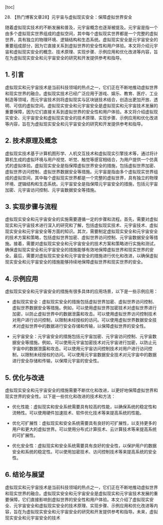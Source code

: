 
[toc]                    
                
                
28. 【热门博客文章28】元宇宙与虚拟现实安全：保障虚拟世界安全

随着虚拟现实技术的不断发展和普及，元宇宙概念也逐渐被提及。元宇宙是指一个由多个虚拟现实世界组成的虚拟空间，其中每个虚拟现实世界都是一个完整的虚拟世界，具有独立的物理环境、逻辑结构和生态系统。虚拟现实安全是元宇宙安全的重要组成部分，因为它直接关系到虚拟世界的安全性和用户体验。本文将介绍元宇宙和虚拟现实安全的概念、技术原理、实现步骤、示例应用和优化改进等内容，旨在为虚拟现实安全和元宇宙安全的研究和开发提供参考和指导。

## 1. 引言

虚拟现实和元宇宙技术是当前科技领域的热点之一，它们正在不断地推动虚拟世界和现实世界的融合。虚拟现实技术已经广泛应用于游戏、娱乐、教育、医疗、工业制造等领域，而元宇宙技术则将虚拟现实与区块链技术结合，创造出更加开放、透明、可信的虚拟空间。虚拟现实安全和元宇宙安全是虚拟现实和元宇宙技术发展的重要保障，因为它们直接关系到虚拟世界的安全性和用户体验。本文将介绍虚拟现实安全、元宇宙安全和虚拟现实安全的技术原理、实现步骤、示例应用和优化改进等内容，旨在为虚拟现实安全和元宇宙安全的研究和开发提供参考和指导。

## 2. 技术原理及概念

虚拟现实技术基于计算机图形学、人机交互技术和虚拟现实引擎技术等，通过将计算机生成的虚拟环境与用户视觉、听觉、触觉等感官相结合，为用户提供一个仿真式的虚拟体验。虚拟现实安全是指保障虚拟世界安全的措施，包括虚拟世界加密、虚拟世界访问控制、虚拟世界数据安全等措施。元宇宙是指由多个虚拟现实世界组成的虚拟空间，其中每个虚拟现实世界都是一个完整的虚拟世界，具有独立的物理环境、逻辑结构和生态系统。元宇宙安全是指保障元宇宙安全的措施，包括元宇宙加密、元宇宙访问控制、元宇宙数据安全等措施。

## 3. 实现步骤与流程

虚拟现实安全和元宇宙安全的实施需要遵循一定的步骤和流程。首先，需要对虚拟现实和元宇宙技术进行深入的研究和了解，包括虚拟现实技术、元宇宙技术、虚拟现实安全和元宇宙安全等方面的知识。其次，需要制定虚拟现实安全和元宇宙安全的技术方案和策略，包括虚拟世界加密、虚拟世界访问控制、元宇宙数据安全等措施。接着，需要对虚拟现实安全和元宇宙安全的技术方案和策略进行实施和测试，确保虚拟现实安全和元宇宙安全的措施能够有效地保障虚拟世界和现实世界的安全。最后，需要对虚拟现实安全和元宇宙安全的措施进行优化和改进，以确保虚拟现实安全和元宇宙安全的措施能够持续地保障虚拟世界和现实世界的安全。

## 4. 示例应用

虚拟现实安全和元宇宙安全的措施有很多具体的应用场景，以下是一些示例应用：

- 虚拟现实安全：虚拟现实安全的措施包括虚拟世界加密、虚拟世界访问控制、虚拟世界数据安全等措施。例如，可以使用虚拟世界加密技术对虚拟世界进行加密，以防止虚拟世界中的数据泄露和攻击。可以使用虚拟世界访问控制技术对用户进行访问控制，以限制未经授权的访问。可以使用虚拟世界数据安全技术对虚拟世界中的数据进行安全存储和传输，以保障虚拟世界的安全性。

- 元宇宙安全：元宇宙安全的措施包括元宇宙加密、元宇宙访问控制、元宇宙数据安全等措施。例如，可以使用元宇宙加密技术对元宇宙进行加密，以防止元宇宙中的数据泄露和攻击。可以使用元宇宙访问控制技术对用户进行访问控制，以限制未经授权的访问。可以使用元宇宙数据安全技术对元宇宙中的数据进行安全存储和传输，以保障元宇宙的安全性。

## 5. 优化与改进

虚拟现实安全和元宇宙安全的措施需要不断优化和改进，以更好地保障虚拟世界和现实世界的安全性。以下是一些优化和改进的技术和方法：

- 优化性能：虚拟现实和安全系统需要具有较高的性能，以确保系统的稳定性和流畅性。可以使用硬件加速技术、软件优化技术等来提高系统的性能。

- 优化可扩展性：虚拟现实和安全系统需要具有良好的可扩展性，以支持更多的用户和更大的虚拟世界。可以使用分布式计算技术、云计算技术等来提高系统的可扩展性。

- 优化安全性：虚拟现实和安全系统需要具有良好的安全性，以保护用户的数据安全和系统的稳定性。可以使用加密技术、访问控制技术等来提高系统的安全性。

## 6. 结论与展望

虚拟现实和元宇宙技术是当前科技领域的热点之一，它们正在不断地推动虚拟世界和现实世界的融合。虚拟现实安全和元宇宙安全是虚拟现实和元宇宙技术发展的重要保障，它们直接影响到虚拟世界的安全性和用户体验。本文介绍了虚拟现实安全、元宇宙安全和虚拟现实安全的技术原理、实现步骤、示例应用和优化改进等内容，旨在为虚拟现实安全和元宇宙安全的研究和开发提供参考和指导。未来，虚拟现实安全和元宇宙安全的技术

